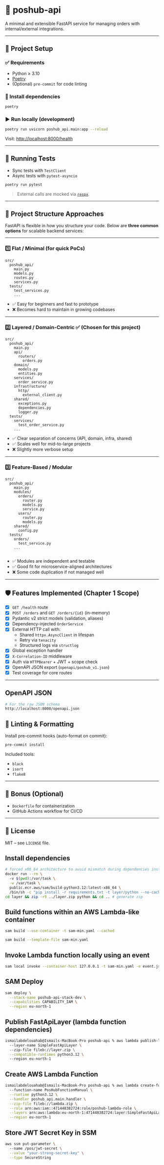 # 🚀 poshub-api

A minimal and extensible FastAPI service for managing orders with internal/external integrations.

---

## 🧰 Project Setup

### ✅ Requirements

- Python ≥ 3.10
- [Poetry](https://python-poetry.org/docs/#installation)
- (Optional) `pre-commit` for code linting

### 🔧 Install dependencies

```bash
poetry 
```

### ▶️ Run locally (development)

```bash
poetry run uvicorn poshub_api.main:app --reload
```

Visit: [http://localhost:8000/health](http://localhost:8000/health)

---

## 🧪 Running Tests

- Sync tests with `TestClient`
- Async tests with `pytest-asyncio`

```bash
poetry run pytest
```

> External calls are mocked via [`respx`](https://github.com/lundberg/respx).

---

## 📁 Project Structure Approaches

FastAPI is flexible in how you structure your code. Below are **three common options** for scalable backend services:

---

### 1️⃣ Flat / Minimal (for quick PoCs)

```
src/
  poshub_api/
    main.py
    models.py
    routes.py
    services.py
  tests/
    test_services.py
    ...
```

- ✅ Easy for beginners and fast to prototype  
- ❌ Becomes hard to maintain in growing codebases

---

### 2️⃣ Layered / Domain-Centric ✅ (Chosen for this project)

```
src/
  poshub_api/
    main.py
    api/
      routers/
        orders.py
    domain/
      models.py
      entities.py
    services/
      order_service.py
    infrastructure/
      http/
        external_client.py
    shared/
      exceptions.py
      dependencies.py
      logger.py
  tests/
    services/
      test_order_service.py
    ...
```

- ✅ Clear separation of concerns (API, domain, infra, shared)  
- ✅ Scales well for mid-to-large projects  
- ❌ Slightly more verbose setup

---

### 3️⃣ Feature-Based / Modular

```
src/
  poshub_api/
    main.py
    modules/
      orders/
        router.py
        models.py
        service.py
      users/
        router.py
        models.py
    shared/
      config.py
  tests/
    orders/
      test_service.py
    ...
      
```

- ✅ Modules are independent and testable  
- ✅ Good fit for microservice-aligned architectures  
- ❌ Some code duplication if not managed well

---

## 🛡️ Features Implemented (Chapter 1 Scope)

- [x] `GET /health` route
- [x] `POST /orders` and `GET /orders/{id}` (in-memory)
- [x] Pydantic v2 strict models (validation, aliases)
- [x] Dependency-injected `OrderService`
- [x] External HTTP call with:
  - Shared `httpx.AsyncClient` in lifespan
  - Retry via `tenacity`
  - Structured logs via `structlog`
- [x] Global exception handler
- [x] `X-Correlation-ID` middleware
- [x] Auth via `HTTPBearer` + JWT + scope check
- [x] OpenAPI JSON export (`openapi/poshub_v1.json`)
- [x] Test coverage for core routes

---

## OpenAPI JSON

```bash
# For the raw JSON schema
http://localhost:8000/openapi.json
```


## 🧹 Linting & Formatting

Install pre-commit hooks (auto-format on commit):

```bash
pre-commit install
```

Included tools:
- `black`
- `isort`
- `flake8`

---

## 🐳 Bonus (Optional)

- `Dockerfile` for containerization
- GitHub Actions workflow for CI/CD

---

## 📄 License

MIT – see `LICENSE` file.

## Install dependencies

```bash
# forced x86_64 architecture to avoid mismatch during dependencies installation
docker run --rm \                                                        
  -v $(pwd):/var/task \
  -w /var/task \
  public.ecr.aws/sam/build-python3.12:latest-x86_64 \
  /bin/sh -c "pip install -r requirements.txt -t layer/python --no-cache-dir --platform manylinux2014_x86_64 --only-binary=:all:"
cd layer && zip -r9 ../layer.zip python && cd .. # generate zip
```

## Build functions within an AWS Lambda-like container

```bash
sam build --use-container -t sam-min.yaml --cached 
```

```bash
sam build --template-file sam-min.yaml 
```

## Invoke Lambda function locally using an event

```bash
sam local invoke --container-host 127.0.0.1 -t sam-min.yaml -e event.json
```

## SAM Deploy
```bash
sam deploy \
  --stack-name poshub-api-stack-dev \
  --capabilities CAPABILITY_IAM \
  --region eu-north-1
```

## Publish FastApiLayer (lambda function dependencies)

```bash
ismailabdelouahab@Ismails-MacBook-Pro poshub-api % aws lambda publish-layer-version \                     
  --layer-name SimpleFastApiLayer \     
  --zip-file fileb://layer.zip \
  --compatible-runtimes python3.12 \ 
  --region eu-north-1 
```

## Create AWS Lambda Function

```bash
ismailabdelouahab@Ismails-MacBook-Pro poshub-api % aws lambda create-function \                           
  --function-name PosHubFunctionManual \
  --runtime python3.12 \
  --handler poshub_api.main.handler \
  --zip-file fileb://lambda.zip \
  --role arn:aws:iam::471448382724:role/poshub-lambda-role \
  --layers arn:aws:lambda:eu-north-1:471448382724:layer:SimpleFastApiLayer:5 \
  --region eu-north-1
```

## Store JWT Secret Key in SSM

```bash
aws ssm put-parameter \                                                        
  --name /pos/jwt-secret \
  --value "your-strong-secret-key" \
  --type SecureString 
```